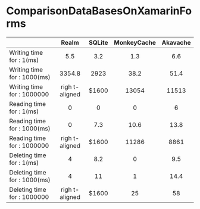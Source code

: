# ComparisonDataBasesOnXamarinForms
|      | Realm      |SQLite  |MonkeyCache|Akavache |
| ---- |:--------------:| :-----:| :--------:| :------:| 
| Writing time for : 1(ms) |5.5|3.2|1.3|6.6|
| Writing time for : 1000(ms) |3354.8|2923|38.2|51.4|
| Writing time for : 1000000 | righ t-aligned | $1600  |13054|11513|
| Reading time for : 1(ms) |0|0|0|6|
| Reading time for : 1000(ms) |0|7.3|10.6|13.8|
| Reading time for : 1000000 | righ t-aligned | $1600  |11286|8861|
| Deleting time for : 1(ms) |4|8.2|0|9.5|
| Deleting time for : 1000(ms) |4|11|1|14.4|
| Deleting time for : 1000000 | righ t-aligned | $1600  |25|58|
